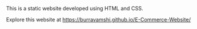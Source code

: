 This is a static website developed using HTML and CSS.

Explore this website at https://burravamshi.github.io/E-Commerce-Website/
